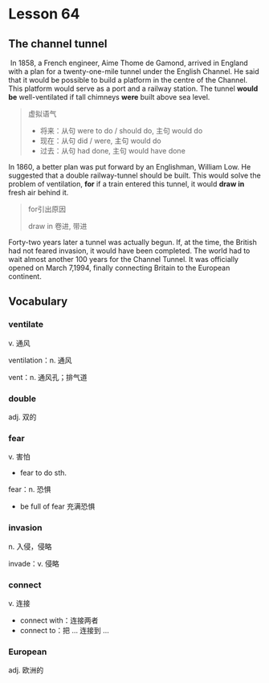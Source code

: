 # Lesson 64

## The channel tunnel

​	In 1858, a French engineer, Aime Thome de Gamond, arrived in England with a plan for a twenty-one-mile tunnel under the English Channel. He said that it would be possible to build a platform in the centre of the Channel. This platform would serve as a port and a railway station. The tunnel **would be** well-ventilated if tall chimneys **were** built above sea level. 

> 虚拟语气
>
> * 将来：从句 were to do / should do, 主句 would do 
> * 现在：从句 did / were, 主句 would do
> * 过去：从句 had done, 主句 would have done 

In 1860, a better plan was put forward by an Englishman, William Low. He suggested that a double railway-tunnel should be built. This would solve the problem of ventilation, **for** if a train entered this tunnel, it would **draw in** fresh air behind it. 

> for引出原因
>
> draw in 卷进, 带进

Forty-two years later a tunnel was actually begun. If, at the time, the British had not feared invasion, it would have been completed. The world had to wait almost another 100 years for the Channel Tunnel. It was officially opened on March 7,1994, finally connecting Britain to the European continent.

## Vocabulary

### ventilate

v. 通风

ventilation：n. 通风

vent：n. 通风孔；排气道

### double

adj. 双的

### fear

v. 害怕

* fear to do sth.

fear：n. 恐惧

* be full of fear 充满恐惧

### invasion

n. 入侵，侵略

invade：v. 侵略

### connect

v. 连接

* connect with：连接两者
* connect to：把 … 连接到 …

### European

adj. 欧洲的